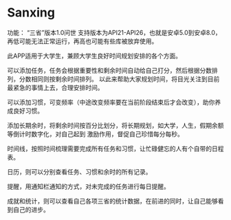 # Sanxing
功能：
“三省”版本1.0问世
支持版本为API21-API26，也就是安卓5.0到安卓8.0，再低可能无法正常运行，再高也可能有些库被放弃使用。

此APP适用于大学生，兼顾大学生良好时间规划安排的各个方面。

可以添加任务，任务会根据重要性和剩余时间自动给自己打分，然后根据分数排列，分数相同则按剩余时间排列。
以此来帮助大家规划时间，将目光关注到目前最紧急的事情上去，合理安排时间。

可以添加习惯，可变频率（中途改变频率要在当前阶段结束后才会改变），助你养成良好习惯。

添加长期余时，将剩余时间按百分比划分，将长期规划，如大学，人生，假期余额等倒计时数字化，对自己起到
激励作用，督促自己珍惜每分每秒。

时间线，按照时间梳理需要完成所有任务和习惯，让忙碌健忘的人有个自带的日程表。

日历，则可以分别查看任务、习惯和余时的所有记录。

提醒，用通知栏通知的方式，对未完成的任务进行每日提醒。

成就和统计，则可以查看自己各项三省的统计数据，在前进的同时，让自己能够看到自己的进步。
